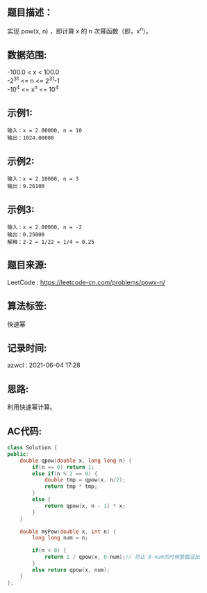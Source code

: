 ## 题目描述：
实现 pow(x, n) ，即计算 x 的 n 次幂函数（即，x<sup>n</sup>）。  

## 数据范围:
-100.0 < x < 100.0  
-2<sup>31</sup> <= n <= 2<sup>31</sup>-1  
-10<sup>4</sup> <= x<sup>n</sup> <= 10<sup>4</sup>  

## 示例1:
```
输入：x = 2.00000, n = 10
输出：1024.00000
```

## 示例2:
```
输入：x = 2.10000, n = 3
输出：9.26100
```

## 示例3:
```
输入：x = 2.00000, n = -2
输出：0.25000
解释：2-2 = 1/22 = 1/4 = 0.25
```

## 题目来源:
LeetCode : https://leetcode-cn.com/problems/powx-n/  

## 算法标签:
快速幂

## 记录时间:
azwcl : 2021-06-04 17:28  

## 思路:
利用快速幂计算。  

## AC代码:
```cpp
class Solution {
public:
    double qpow(double x, long long n) {
        if(n == 0) return 1;
        else if(n % 2 == 0) {
            double tmp = qpow(x, n/2);
            return tmp * tmp;
        }
        else {
            return qpow(x, n - 1) * x;
        }
    }

    double myPow(double x, int n) {
        long long num = n;

        if(n < 0) {
            return 1 / qpow(x, 0-num);// 防止 0-num的时候整数溢出
        }
        else return qpow(x, num);
    }
};
```
